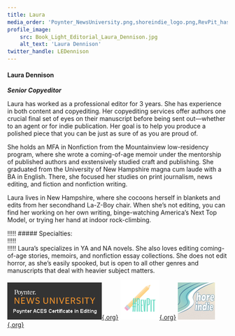 ```yaml
---
title: Laura
media_order: 'Poynter_NewsUniversity.png,shoreindie_logo.png,RevPit_hashtag_logo_small.png'
profile_image:
    src: Book_Light_Editorial_Laura_Dennison.jpg
    alt_text: 'Laura Dennison'
twitter_handle: LEDennison
---
```


#### Laura Dennison

_**Senior Copyeditor**_

<span class="first-character">L</span>aura has worked as a professional editor for 3 years. She has experience in both content and copyediting. Her copyediting services offer authors one crucial final set of eyes on their manuscript before being sent out—whether to an agent or for indie publication. Her goal is to help you produce a polished piece that you can be just as sure of as you are proud of.

She holds an MFA in Nonfiction from the Mountainview low-residency program, where she wrote a coming-of-age memoir under the mentorship of published authors and exstensively studied craft and publishing. She graduated from the University of New Hampshire magna cum laude with a BA in English. There, she focused her studies on print journalism, news editing, and fiction and nonfiction writing.

Laura lives in New Hampshire, where she cocoons herself in blankets and edits from her secondhand La-Z-Boy chair. When she’s not editing, you can find her working on her own writing, binge-watching America’s Next Top Model, or trying her hand at indoor rock-climbing.

!!!!! ##### Specialties:   
!!!!!   
!!!!! Laura’s specializes in YA and NA novels. She also loves editing coming-of-age stories, memoirs, and nonfiction essay collections. She does not edit horror, as she’s easily spooked, but is open to all other genres and manuscripts that deal with heavier subject matters.

[![Poynter News University](Poynter_NewsUniversity.png){.org}](https://www.newsu.org/?target=_blank)
[![Rev Pit](RevPit_hashtag_logo_small.png){.org}](http://www.reviseresub.com/?target=_blank)
[![Shore Indie](shoreindie_logo.png){.org}](https://shoreindie.blogspot.com/?target=_blank)
